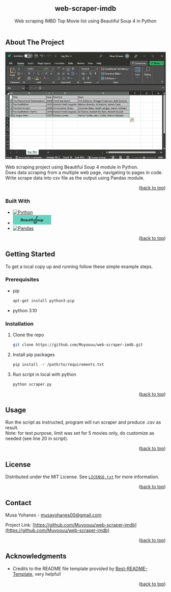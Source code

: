 
<a name="readme-top"></a>

<!-- PROJECT SHIELDS -->
<!--
*** I'm using markdown "reference style" links for readability.
*** Reference links are enclosed in brackets [ ] instead of parentheses ( ).
*** See the bottom of this document for the declaration of the reference variables
*** for contributors-url, forks-url, etc. This is an optional, concise syntax you may use.
*** https://www.markdownguide.org/basic-syntax/#reference-style-links
-->


<!-- PROJECT LOGO -->
<br />
<div align="center">

<h2 align="center">web-scraper-imdb</h2>

  <p align="center">
    Web scraping IMBD Top Movie list using Beautiful Soup 4 in Python
    <br />
    <br />
</div>


<!-- ABOUT THE PROJECT -->
## About The Project

![Product Name Screen Shot][product-screenshot]

Web scraping project using Beautiful Soup 4 module in Python.  
Does data scraping from a multiple web page, navigating to pages in code.  
Write scrape data into csv file as the output using Pandas module.

<p align="right">(<a href="#readme-top">back to top</a>)</p>


### Built With

* [![Python][Python.py]][Python-url]  
* [<img src="img/logo_bs.png" width="120" height="30">][BS-url]
* [![Pandas][Pandas]][Pandas-url]  


<p align="right">(<a href="#readme-top">back to top</a>)</p>



<!-- GETTING STARTED -->
## Getting Started

To get a local copy up and running follow these simple example steps.

### Prerequisites

* pip
  ```bash
  apt-get install python3-pip
  ```
* python 3.10

### Installation

1. Clone the repo
   ```bash
   git clone https://github.com/Muyoouu/web-scraper-imdb.git
   ```
2. Install pip packages
   ```bash
   pip install -r /path/to/requirements.txt
   ```
3. Run script in local with python
   ```bash
   python scraper.py
   ```

<p align="right">(<a href="#readme-top">back to top</a>)</p>


<!-- USAGE EXAMPLES -->
## Usage

Run the script as instructed, program will run scraper and produce .csv as result.  
Note: for test purpose, limit was set for 5 movies only, do customize as needed (see line 20 in script).

<p align="right">(<a href="#readme-top">back to top</a>)</p>


<!-- LICENSE -->
## License

Distributed under the MIT License. See [`LICENSE.txt`](LICENSE.txt) for more information.

<p align="right">(<a href="#readme-top">back to top</a>)</p>


<!-- CONTACT -->
## Contact

Musa Yohanes - musayohanes00@gmail.com

Project Link: [https://github.com/Muyoouu/web-scraper-imdb](https://github.com/Muyoouu/web-scraper-imdb)

<p align="right">(<a href="#readme-top">back to top</a>)</p>


<!-- ACKNOWLEDGMENTS -->
## Acknowledgments

* Credits to the README file template provided by [Best-README-Template](https://github.com/othneildrew/Best-README-Template), very helpful!

<p align="right">(<a href="#readme-top">back to top</a>)</p>


<!-- MARKDOWN LINKS & IMAGES -->
<!-- https://www.markdownguide.org/basic-syntax/#reference-style-links -->
[product-screenshot]: img/Screenshot_Result.png
[Python.py]: https://img.shields.io/badge/python-3670A0?style=for-the-badge&logo=python&logoColor=ffdd54
[Python-url]: https://www.python.org/
[BS-url]: https://www.crummy.com/software/BeautifulSoup/bs4/doc/
[Pandas]: https://img.shields.io/badge/pandas-%23150458.svg?style=for-the-badge&logo=pandas&logoColor=white
[Pandas-url]: https://pandas.pydata.org/docs/